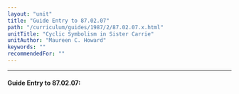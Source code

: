 ```yaml
---
layout: "unit"
title: "Guide Entry to 87.02.07"
path: "/curriculum/guides/1987/2/87.02.07.x.html"
unitTitle: "Cyclic Symbolism in Sister Carrie"
unitAuthor: "Maureen C. Howard"
keywords: ""
recommendedFor: ""
---
```

<body>
<hr/>
<h4>
Guide Entry to 87.02.07:
</h4>
</body>